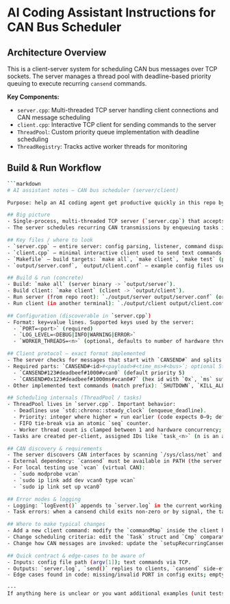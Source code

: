 # AI Coding Assistant Instructions for CAN Bus Scheduler

## Architecture Overview

This is a client-server system for scheduling CAN bus messages over TCP sockets. The server manages a thread pool with deadline-based priority queuing to execute recurring `cansend` commands.

**Key Components:**
- `server.cpp`: Multi-threaded TCP server handling client connections and CAN message scheduling
- `client.cpp`: Interactive TCP client for sending commands to the server
- `ThreadPool`: Custom priority queue implementation with deadline scheduling
- `ThreadRegistry`: Tracks active worker threads for monitoring

## Build & Run Workflow

```bash
```markdown
# AI assistant notes — CAN bus scheduler (server/client)

Purpose: help an AI coding agent get productive quickly in this repo by describing the architecture, concrete run/build commands, protocol examples, and where to change behavior.

## Big picture
- Single-process, multi-threaded TCP server (`server.cpp`) that accepts simple text commands from a client (`client.cpp`).
- The server schedules recurring CAN transmissions by enqueuing tasks into an in-process ThreadPool. Each task forks+execs the external `cansend` utility to perform the actual CAN transmit.

## Key files / where to look
- `server.cpp` — entire server: config parsing, listener, command dispatch, ThreadPool, ThreadRegistry, CAN discovery, task lifecycle and cansend invocation.
- `client.cpp` — minimal interactive client used to send text commands.
- `Makefile` — build targets: `make all`, `make client`, `make test` (produces executables under `output/`).
- `output/server.conf`, `output/client.conf` — example config files used by CI/manual runs.

## Build & run (concrete)
- Build: `make all` (server binary -> `output/server`).
- Build client: `make client` (client -> `output/client`).
- Run server (from repo root): `./output/server output/server.conf` (or cd into `output/` and run `./server server.conf`).
- Run client (in another terminal): `./output/client output/client.conf`.

## Configuration (discoverable in `server.cpp`)
- Format: key=value lines. Supported keys used by the server:
  - `PORT=<port>` (required)
  - `LOG_LEVEL=<DEBUG|INFO|WARNING|ERROR>`
  - `WORKER_THREADS=<n>` (optional, defaults to number of hardware threads, min 1)

## Client protocol — exact format implemented
- The server checks for messages that start with `CANSEND#` and splits on `#`.
- Required parts: `CANSEND#<id>#<payload>#<time_ms>#<bus>`; optional 5th part is `priority` (0-9). Example:
  - `CANSEND#123#deadbeef#1000#vcan0` (default priority 5)
  - `CANSEND#0x123#deadbeef#1000ms#vcan0#7` (hex id with `0x`, `ms` suffix allowed, explicit priority)
- Other implemented text commands (match prefix): `SHUTDOWN`, `KILL_ALL`, `LIST_THREADS`, `RESTART`, `KILL_THREAD <id>`, `SET_LOG_LEVEL <level>`, `PAUSE <task_id>`, `RESUME <task_id>`, `LIST_TASKS`, `KILL_TASK <task_id>`, `KILL_ALL_TASKS`, `LIST_CAN_INTERFACES`.

## Scheduling internals (ThreadPool / tasks)
- ThreadPool lives in `server.cpp`. Important behavior:
  - Deadlines use `std::chrono::steady_clock` (enqueue_deadline).
  - Priority: integer where higher = run earlier (code expects 0–9; default 5 used in client handler).
  - FIFO tie-break via an atomic `seq` counter.
  - Worker thread count is clamped between 1 and hardware concurrency; can be overridden with `WORKER_THREADS`.
- Tasks are created per-client, assigned IDs like `task_<n>` (n is an atomic counter per client). The recurring task reschedules itself by enqueueing another deadline task after each run.

## CAN discovery & requirements
- The server discovers CAN interfaces by scanning `/sys/class/net` and falling back to `ip link` parsing. `LIST_CAN_INTERFACES` refreshes discovery before listing.
- External dependency: `cansend` must be available in PATH (the server calls `execl("/bin/sh","sh","-c", cmd, NULL)` where cmd is `cansend <bus> <id>#<data>`).
- For local testing use `vcan` (virtual CAN):
  - `sudo modprobe vcan`
  - `sudo ip link add dev vcan0 type vcan`
  - `sudo ip link set up vcan0`

## Error modes & logging
- Logging: `logEvent()` appends to `server.log` in the current working directory. Log level numeric mapping is in `server.cpp` (DEBUG=5, INFO=10, WARNING=20, ERROR=30).
- Task errors: when a cansend child exits non‑zero or by signal, the task sets itself inactive and records an error string in a global map `globalTaskErrors` (used by `LIST_TASKS`).

## Where to make typical changes
- Add a new client command: modify the `commandMap` inside the client handler thread in `server.cpp` (search for `commandMap[...] =`).
- Change scheduling criteria: edit the `Task` struct and `Cmp` comparator in the ThreadPool implementation inside `server.cpp`.
- Change how CAN messages are invoked: update the `setupRecurringCansend` lambda where it builds and `execl`s the `cansend` command.

## Quick contract & edge-cases to be aware of
- Inputs: config file path (argv[1]); text commands via TCP.
- Outputs: `server.log`, `send()` replies to clients, `cansend` side-effects on the host CAN bus.
- Edge cases found in code: missing/invalid PORT in config exits; empty CAN interface list logs a WARNING; fork failures or cansend failures stop the individual task and record an error.

---
If anything here is unclear or you want additional examples (unit tests, a short integration script that schedules a message on vcan0, or a small refactor to move ThreadPool into its own file), tell me which area to expand and I'll update this file.
```